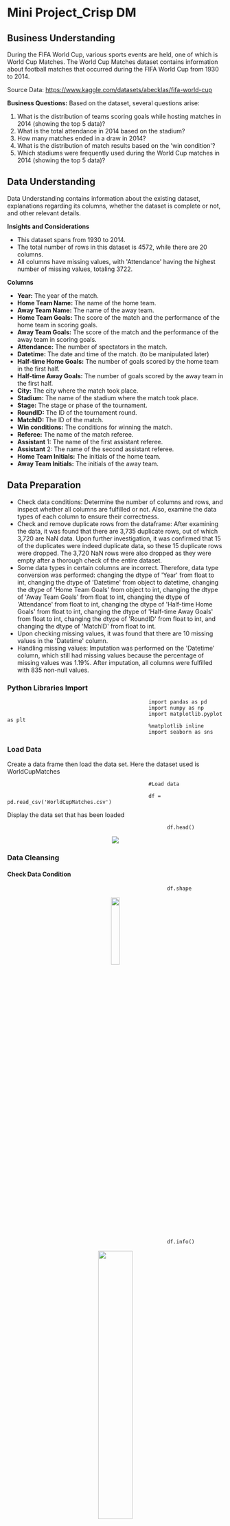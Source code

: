 # Mini Project_Crisp DM
## Business Understanding
During the FIFA World Cup, various sports events are held, one of which is World Cup Matches. The World Cup Matches dataset contains information about football matches that occurred during the FIFA World Cup from 1930 to 2014.

Source Data: https://www.kaggle.com/datasets/abecklas/fifa-world-cup 

**Business Questions:** Based on the dataset, several questions arise:
1. What is the distribution of teams scoring goals while hosting matches in 2014 (showing the top 5 data)?
2. What is the total attendance in 2014 based on the stadium?
3. How many matches ended in a draw in 2014?
4. What is the distribution of match results based on the 'win condition'?
5. Which stadiums were frequently used during the World Cup matches in 2014 (showing the top 5 data)?

## Data Understanding
Data Understanding contains information about the existing dataset, explanations regarding its columns, whether the dataset is complete or not, and other relevant details.

**Insights and Considerations** 
- This dataset spans from 1930 to 2014. 
- The total number of rows in this dataset is 4572, while there are 20 columns. 
- All columns have missing values, with 'Attendance' having the highest number of missing values, totaling 3722.

**Columns**
- **Year:** The year of the match. 
- **Home Team Name:** The name of the home team. 
- **Away Team Name:** The name of the away team.
- **Home Team Goals:** The score of the match and the performance of the home team in scoring goals.
- **Away Team Goals:** The score of the match and the performance of the away team in scoring goals.
- **Attendance:** The number of spectators in the match.
- **Datetime:** The date and time of the match. (to be manipulated later)
- **Half-time Home Goals:** The number of goals scored by the home team in the first half.
- **Half-time Away Goals:** The number of goals scored by the away team in the first half.
- **City:** The city where the match took place.
- **Stadium:** The name of the stadium where the match took place.
- **Stage:** The stage or phase of the tournament.
- **RoundID:** The ID of the tournament round.
- **MatchID:** The ID of the match.
- **Win conditions:** The conditions for winning the match.
- **Referee:** The name of the match referee.
- **Assistant** 1: The name of the first assistant referee.
- **Assistant** 2: The name of the second assistant referee.
- **Home Team Initials:** The initials of the home team.
- **Away Team Initials:** The initials of the away team.

## Data Preparation
- Check data conditions: Determine the number of columns and rows, and inspect whether all columns are fulfilled or not. Also, examine the data types of each column to ensure their correctness.
- Check and remove duplicate rows from the dataframe: After examining the data, it was found that there are 3,735 duplicate rows, out of which 3,720 are NaN data. Upon further investigation, it was confirmed that 15 of the duplicates were indeed duplicate data, so these 15 duplicate rows were dropped. The 3,720 NaN rows were also dropped as they were empty after a thorough check of the entire dataset.
- Some data types in certain columns are incorrect. Therefore, data type conversion was performed: changing the dtype of 'Year' from float to int, changing the dtype of 'Datetime' from object to datetime, changing the dtype of 'Home Team Goals' from object to int, changing the dtype of 'Away Team Goals' from float to int, changing the dtype of 'Attendance' from float to int, changing the dtype of 'Half-time Home Goals' from float to int, changing the dtype of 'Half-time Away Goals' from float to int, changing the dtype of 'RoundID' from float to int, and changing the dtype of 'MatchID' from float to int.
- Upon checking missing values, it was found that there are 10 missing values in the 'Datetime' column.
- Handling missing values: Imputation was performed on the 'Datetime' column, which still had missing values because the percentage of missing values was 1.19%. After imputation, all columns were fulfilled with 835 non-null values.

### Python Libraries Import 
                                                  import pandas as pd
                                                  import numpy as np
                                                  import matplotlib.pyplot as plt
                                                  %matplotlib inline
                                                  import seaborn as sns

### Load Data
Create a data frame then load the data set. Here the dataset used is WorldCupMatches

                                                  #Load data
                                                  
                                                  df = pd.read_csv('WorldCupMatches.csv')

Display the data set that has been loaded

                                                        df.head()
<div align="center"><img src="https://github.com/nabilahkh/Mini-Project_Crisp-DM/assets/92252191/096dde33-3dd9-4983-8a42-0ab4f6d0e397">
</div>

### Data Cleansing
#### Check Data Condition
                                                        df.shape
                                                        
<div align="center"><img src="https://github.com/nabilahkh/Mini-Project_Crisp-DM/assets/92252191/99573327-95c1-4f15-8d3e-4b2cde2e8b3a" width="20%">
</div>

                                                        df.info()
<div align="center"><img src="https://github.com/nabilahkh/Mini-Project_Crisp-DM/assets/92252191/926f5c38-94ab-4363-931f-9dd81196d5db" width="40%">
</div>

From the description, we can see that some columns have fewer non-null values than the total entries (4572), indicating the presence of null or empty values in the DataFrame. Additionally, we can also observe the data types of each column, where there are columns whose data types are not yet appropriate.

#### Check and remove duplicate rows from theData Frame
**keep**
- {‘first’, ‘last’, False}, default ‘first’
- Determines which duplicates (if any) to mark.
- first : Mark duplicates as True except for the first occurrence.
- last : Mark duplicates as True except for the last occurrence.
- False : Mark all duplicates as True.

                                                  df[df.duplicated(keep='first')]
                                                  df[df.duplicated(keep='last')]
                                                  df.duplicated().sum() 
<div align="center"><img src="https://github.com/nabilahkh/Mini-Project_Crisp-DM/assets/92252191/b54c029e-d5e2-406f-8ed9-a0e4b0cbf61c" width="20%">
</div>

Count duplicate is 3735. Remove these duplicate rows to ensure data integrity and accuracy.

Due to the presence of numerous NaN values, our first step will be to drop rows containing NaN values.

                                                  df.dropna(inplace=True)
                                                  df.duplicated().sum()
<div align="center"><img src="https://github.com/nabilahkh/Mini-Project_Crisp-DM/assets/92252191/4d2b75ad-20ae-45c3-aad4-ad7e9f506c43" width="20%">
</div>

                                                  df[df.duplicated(keep='first')]
                                                  df[df.duplicated(keep='last')]
                                                  df.drop_duplicates(inplace=True)
                                                  df.duplicated().sum()
<div align="center"><img src="https://github.com/nabilahkh/Mini-Project_Crisp-DM/assets/92252191/a5732d71-54f5-4a06-b6f7-22c4c821cb60" width="20%">
</div>

                                          df.shape  # Check the shape of the DataFrame after removing duplicates
<div align="center"><img src="https://github.com/nabilahkh/Mini-Project_Crisp-DM/assets/92252191/41051be2-d3dc-46a9-95aa-215a5ffb8ae5" width="20%">
</div>                                         

### Convert Dtype
Converting data types ensures that the data is in the correct format for analysis and allows for more efficient and accurate data processing.

                                      # Replacing non-finite values with valid ones (e.g., 0)
                                      df['Year'] = df['Year'].fillna(0).astype(int)
                                      df['Home Team Goals'] = df['Home Team Goals'].fillna(0).astype(int)
                                      df['Away Team Goals'] = df['Away Team Goals'].fillna(0).astype(int)
                                      df['Attendance'] = df['Attendance'].fillna(0).astype(int)
                                      df['Half-time Home Goals'] = df['Half-time Home Goals'].fillna(0).astype(int)
                                      df['Half-time Away Goals'] = df['Half-time Away Goals'].fillna(0).astype(int)
                                      df['RoundID'] = df['RoundID'].fillna(0).astype(int)
                                      df['MatchID'] = df['MatchID'].fillna(0).astype(int)
                                      df['Datetime'] = pd.to_datetime(df['Datetime'], errors='coerce')


                                      # Deleting rows containing non-finite values while changing the data type.
                                      df = df.dropna(subset=['Year'])
                                      df['Year'] = df['Year'].astype(int)
                                      df = df.dropna(subset=['Home Team Goals'])
                                      df['Home Team Goals'] = df['Home Team Goals'].astype(int)
                                      df = df.dropna(subset=['Away Team Goals'])
                                      df['Away Team Goals'] = df['Away Team Goals'].astype(int)
                                      df = df.dropna(subset=['Attendance'])
                                      df['Attendance'] = df['Attendance'].astype(int)
                                      df = df.dropna(subset=['Half-time Home Goals'])
                                      df['Half-time Home Goals'] = df['Half-time Home Goals'].astype(int)
                                      df = df.dropna(subset=['Half-time Away Goals'])
                                      df['Half-time Away Goals'] = df['Half-time Away Goals'].astype(int)
                                      df = df.dropna(subset=['RoundID'])
                                      df['RoundID'] = df['RoundID'].astype(int)
                                      df = df.dropna(subset=['MatchID'])
                                      df['MatchID'] = df['MatchID'].astype(int)


                                      df.info()

<div align="center"><img src="https://github.com/nabilahkh/Mini-Project_Crisp-DM/assets/92252191/63980b6c-677e-4ab5-9ee1-5b1cdc7cbb24" width="50%">
</div>

### Check Percentage Missing Values
checking the percentage of missing values provides valuable insights into the data quality and guides decision-making regarding data preprocessing and analysis strategies.

                                      missing_values = df.isnull().sum()
                                      missing_percentage = (missing_values/len(df)) * 100
                                      missing_info = pd.DataFrame({
                                          'Column' : missing_values.index,
                                          'Missing Values' : missing_values.values,
                                          'Missing Percentage' : missing_percentage.values
                                      })
                                      print(missing_info)
<div align="center"><img src="https://github.com/nabilahkh/Mini-Project_Crisp-DM/assets/92252191/7ac647e8-84a9-4566-b55a-e864f32b2b21" width="50%">
</div>

It turns out that only the 'Datetime' column has missing values. Although the number of missing values is not significant, considering that 'Datetime' is a crucial column for analysis, we have decided to retain the missing values in the 'Datetime' column.

                                      df_sorted = df.sort_values(by='Datetime', ascending=True)
                                      print(df_sorted)

                                      df.Datetime.value_counts()

                                      df['Datetime'] = df['Datetime'].fillna(method='backfill')

### Data Manipulation
Data manipulation involves making changes to the dataset to prepare it for analysis or to extract valuable insights. This process includes tasks such as cleaning the data, transforming its structure, creating new features, and aggregating information.
#### Drop Non-Essential Columns
This step involves removing columns from the dataset that are deemed non-essential for the analysis. Non-essential columns are those that do not contribute significantly to the analysis or do not align with the research objectives. By dropping these columns, we can streamline the dataset and focus only on the most relevant features.

                                      df.drop(['Referee', 'Assistant 1', 'Assistant 2', 'Home Team Initials', 'Away Team Initials'], 
                                              axis = 1, inplace=True)
                                      df.columns
                                      
We drop columns such as 'Referee', 'Assistant 1', 'Assistant 2', 'Home Team Initials', and 'Away Team Initials' as they are not critical for the analysis at hand.
#### Make Column Draw, Date, and Time
We will perform data manipulation here. Manipulation here does not involve altering data values but rather restructuring the data to make it easier for machines to read.

To determine whether a match ended in a draw or not, we can use the "Home Team Goals" and "Away Team Goals" columns.

                                      # We'll create a new column to indicate whether the match ended in a draw or not.
                                      df['Draw'] = df['Home Team Goals'] == df['Away Team Goals']
                                      
                                      # We'll change the values in the "Draw" column to True or False.
                                      df['Draw'] = df['Draw'].astype(str).replace({'True': 'Yes', 'False': 'No'})
                                      
                                      # Display the manipulation result
                                      print(df[['Home Team Goals', 'Away Team Goals', 'Draw']].head())
<div align="center"><img src="https://github.com/nabilahkh/Mini-Project_Crisp-DM/assets/92252191/ef93a4a0-0fa9-4071-9907-99668f8e008d" width="50%">
</div>

                                      df['Tanggal'] = df['Datetime'].dt.date
                                      df['Waktu'] = df['Datetime'].dt.time
                                      df.head()
                                      
                                      # Changing the date format to "day - month"
                                      df['Tanggal'] = df['Datetime'].dt.strftime('%d - %b')
                                      
                                      # Example to display the manipulation result
                                      print(df[['Datetime', 'Tanggal']].head())
<div align="center"><img src="https://github.com/nabilahkh/Mini-Project_Crisp-DM/assets/92252191/b3ed5776-6c8c-4879-bd37-199b320b3efe" width="50%">
</div>

                                      df.drop(columns=['Datetime'], inplace=True)
                                      df.rename(columns={'Tanggal': 'Date'}, inplace=True)
                                      df.rename(columns={'Waktu': 'Time'}, inplace=True)
                                      
                                      df.head()

<div align="center"><img src="https://github.com/nabilahkh/Mini-Project_Crisp-DM/assets/92252191/3d8798bd-9b02-4c5d-9836-f20add828b17" width="100%">
</div>

## Modeling
### 1. Who are the top five teams that scored the most goals when hosting matches in 2014?
<div align="center"><img src="https://github.com/nabilahkh/Mini-Project_Crisp-DM/assets/92252191/05163f07-5ed6-4102-99cd-11edc070b15e" width="8A0%">
</div>

Based on the data in the above graph, the top 5 data for the year 2014 indicate that teams from **Germany, Brazil, and Colombia have the same distribution, which is 7. This means that these countries scored a total of 7 goals each in 2014.** Meanwhile, France and Argentina have the same distribution level, which is 5. This implies that **France and Argentina scored a total of 5 goals each in 2014.**

### 2. What is the total attendance in 2014 based on the stadium?
<div align="center"><img src="https://github.com/nabilahkh/Mini-Project_Crisp-DM/assets/92252191/cdc130c5-868c-4520-b8fe-e818bf37b7e3" width="80%">
</div>

Based on the above graph, it is evident that **the highest total attendance in 2014 was recorded at Estadio do Maracana, with a total of 519,189 spectators.** Meanwhile, **the fifth highest position is held by Estadio Mineirao with an attendance of 345,350 spectators.**

### 3. How many matches ended in a draw in 2014?
<div align="center"><img src="https://github.com/nabilahkh/Mini-Project_Crisp-DM/assets/92252191/9b6e507c-e97f-41b5-a858-436fa6211711" width="80%">
</div>

Based on the data presented, there are two main categories for the outcomes of football matches: **"No" (not drawn) and "Yes" (drawn).** Out of 63 matches in the year 2014, a total of **50 matches (approximately 79.4%) ended without a draw**, while only **13 matches (approximately 20.6%) resulted in a draw.** From this, it can be concluded that **draw results tend to be less frequent occurrences in football matches**, with the majority of matches tending to produce a clear winner without the need for extra time or penalty shootouts.

### 4. What is the distribution of match results based on the 'win condition'?
<div align="center"><img src="https://github.com/nabilahkh/Mini-Project_Crisp-DM/assets/92252191/9b5269b1-57d3-4dc8-90aa-6d638d0341eb" width="80%">
</div>

Out of 63 matches in 2014, **56 matches ended without any special conditions**, meaning there were no draws and no need for extra time or penalties. Meanwhile, **7 other matches had victory conditions, such as Brazil winning through a penalty shootout (3-2), Germany winning in extra time, and Argentina winning through a penalty shootout (2-4).** These matches occurred during the group stage and ended in a draw, thus requiring extra time and penalties to determine the winner.

### 5. Which stadium was most frequently used during matches in 2014?
<div align="center"><img src="https://github.com/nabilahkh/Mini-Project_Crisp-DM/assets/92252191/df04f98e-6abd-4913-89a4-ff4b26a47103" width="80%">
</div>

From the data above, it can be observed that the top 5 stadiums with **the highest usage in 2014 were Estadio Maracana and Estadio Nacional, each being used 7 times.** These stadiums are well-known for their large capacity and being located in major cities, making them easily accessible for teams, fans, and media.

## Evaluation
- The distribution of teams scoring goals when playing at home in 2014 is dominated by teams from Germany, Brazil, and Colombia, each with a distribution of 7.
- Estadio do Maracana is the stadium with the highest total attendance, hosting 519,189 spectators.
- There are two main categories for the outcomes of football matches: "No" (not drawn) and "Yes" (drawn). Out of 63 matches played in 2014, 50 ended without a draw, while the remaining 13 ended in a draw.
- Out of 63 matches in 2014, 56 ended without any special conditions, meaning there were no draws and no need for extra time or penalties. Meanwhile, 7 other matches had specific winning conditions.
- Estadio Maracana and Estadio Nacional are the stadiums most frequently used in FIFA World Cup matches, each being used 7 times in 2014.

